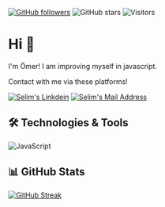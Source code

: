 <!-- <img src="https://github.com/omrbln/omrbln/blob/main/banner.png"></img> -->

[![GitHub followers](https://img.shields.io/github/followers/omrbln?style=social)](https://github.com/omrbln?tab=followers)
![GitHub stars](https://img.shields.io/github/stars/omrbln?style=social)
![Visitors](https://api.visitorbadge.io/api/visitors?path=https%3A%2F%2Fgithub.com%2Fomrbln&label=Visitors&labelColor=%23d9e3f0&countColor=%23697689&style=flat&labelStyle=lower)


# Hi 👋
I'm Ömer! I am improving myself in javascript.

Contact with me via these platforms! 

  <a href="https://www.linkedin.com/in/omrbln/" target="_blank" rel="nofollow"><img alt="Selim's Linkdein" src="https://img.shields.io/badge/LinkedIn-0077B5?style=for-the-badge&logo=linkedin&logoColor=white" /></a>
  <a href="mailto:omrblnn@gmail.com" target="_blank" rel="nofollow"><img alt="Selim's Mail Address" src="https://img.shields.io/badge/Gmail-D14836?style=for-the-badge&logo=gmail&logoColor=white" /></a>

  
## 🛠 Technologies & Tools 
<img alt="JavaScript" src="https://img.shields.io/badge/javascript%20-%23323330.svg?&style=for-the-badge&logo=javascript&logoColor=%23F7DF1E"/>


<!--
<img alt="Flutter" src="https://img.shields.io/badge/Flutter-%2302569B.svg?style=for-the-badge&logo=Flutter&logoColor=white" /></img>
<img alt="Dart" src="https://img.shields.io/badge/dart-%230175C2.svg?style=for-the-badge&logo=dart&logoColor=white"/>
![Mac OS](https://img.shields.io/badge/mac%20os-000000?style=for-the-badge&logo=macos&logoColor=F0F0F0)
<img alt="Angular" src="https://img.shields.io/badge/angular%20-%23DD0031.svg?&style=for-the-badge&logo=angular&logoColor=white"/></img>
<img src="https://img.shields.io/badge/.NET-5C2D91?style=for-the-badge&logo=.net&logoColor=white"></img>
<img src="https://img.shields.io/badge/C%23-239120?style=for-the-badge&logo=c-sharp&logoColor=white"></img>
<img alt="JavaScript" src="https://img.shields.io/badge/javascript%20-%23323330.svg?&style=for-the-badge&logo=javascript&logoColor=%23F7DF1E"/>
<img alt="TypeScript" src="https://img.shields.io/badge/typescript%20-%23007ACC.svg?&style=for-the-badge&logo=typescript&logoColor=white"/>
<img alt="Bootstrap" src="https://img.shields.io/badge/bootstrap%20-%23563D7C.svg?&style=for-the-badge&logo=bootstrap&logoColor=white"/>
<img src="https://img.shields.io/badge/Microsoft_SQL_Server-CC2927?style=for-the-badge&logo=microsoft-sql-server&logoColor=white"></img>
![Postgres](https://img.shields.io/badge/postgres-%23316192.svg?style=for-the-badge&logo=postgresql&logoColor=white)
![SQLite](https://img.shields.io/badge/sqlite-%2307405e.svg?style=for-the-badge&logo=sqlite&logoColor=white)
-->


## 📊 GitHub Stats

[![GitHub Streak](https://streak-stats.demolab.com?user=omrbln&theme=dark)](https://git.io/streak-stats)
<!--<img src="https://github-readme-stats.vercel.app/api?username=omrbln&count_private=true&show_icons=true&theme=tokyonight">-->




<!--

**omrbln/omrbln** is a ✨ _special_ ✨ repository because its `README.md` (this file) appears on your GitHub profile.

Here are some ideas to get you started:

- 🔭 I’m currently working on ...
- 🌱 I’m currently learning ...
- 👯 I’m looking to collaborate on ...
- 🤔 I’m looking for help with ...
- 💬 Ask me about ...
- 📫 How to reach me: ...
- 😄 Pronouns: ...
- ⚡ Fun fact: ...
-->
